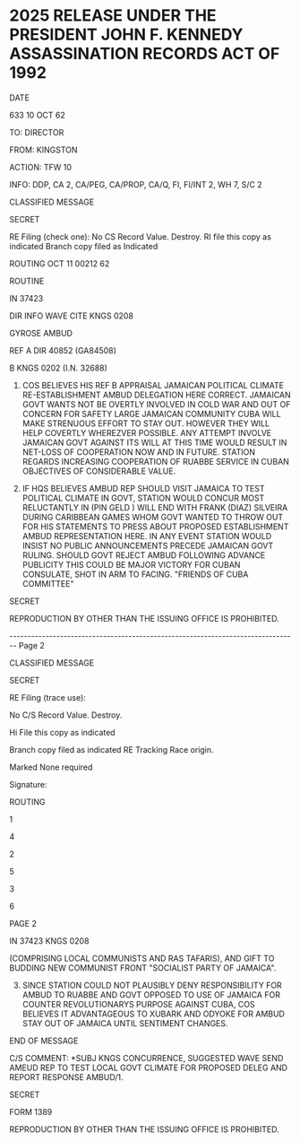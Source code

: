# 2025 RELEASE UNDER THE PRESIDENT JOHN F. KENNEDY ASSASSINATION RECORDS ACT OF 1992

DATE

633
10 OCT 62

TO: DIRECTOR

FROM: KINGSTON

ACTION: TFW 10

INFO: DDP, CA 2, CA/PEG, CA/PROP, CA/Q, FI, FI/INT 2,
WH 7, S/C 2

CLASSIFIED MESSAGE

SECRET

RE Filing (check one):
No CS Record Value. Destroy.
RI file this copy as indicated
Branch copy filed as Indicated

ROUTING
OCT 11 00212 62

ROUTINE

IN 37423

DIR INFO WAVE CITE KNGS 0208

GYROSE AMBUD

REF A DIR 40852 (GA84508)

B KNGS 0202 (I.N. 32688)

1. COS BELIEVES HIS REF B APPRAISAL JAMAICAN POLITICAL CLIMATE RE-ESTABLISHMENT AMBUD DELEGATION HERE CORRECT. JAMAICAN GOVT WANTS NOT BE OVERTLY INVOLVED IN COLD WAR AND OUT OF CONCERN FOR SAFETY LARGE JAMAICAN COMMUNITY CUBA WILL MAKE STRENUOUS EFFORT TO STAY OUT. HOWEVER THEY WILL HELP COVERTLY WHEREZVER POSSIBLE. ANY ATTEMPT INVOLVE JAMAICAN GOVT AGAINST ITS WILL AT THIS TIME WOULD RESULT IN NET-LOSS OF COOPERATION NOW AND IN FUTURE. STATION REGARDS INCREASING COOPERATION OF RUABBE SERVICE IN CUBAN OBJECTIVES OF CONSIDERABLE VALUE.

2. IF HQS BELIEVES AMBUD REP SHOULD VISIT JAMAICA TO TEST POLITICAL CLIMATE IN GOVT, STATION WOULD CONCUR MOST RELUCTANTLY IN (PIN GELD )
   WILL END WITH FRANK (DIAZ) SILVEIRA DURING CARIBBEAN GAMES WHOM GOVT WANTED TO THROW OUT FOR HIS STATEMENTS TO PRESS ABOUT PROPOSED ESTABLISHMENT AMBUD REPRESENTATION HERE. IN ANY EVENT STATION WOULD INSIST NO PUBLIC ANNOUNCEMENTS PRECEDE JAMAICAN GOVT RULING. SHOULD GOVT REJECT AMBUD FOLLOWING ADVANCE PUBLICITY THIS COULD BE MAJOR VICTORY FOR CUBAN CONSULATE, SHOT IN ARM TO FACING. "FRIENDS OF CUBA COMMITTEE"

SECRET

REPRODUCTION BY OTHER THAN THE ISSUING OFFICE IS PROHIBITED.


-------------------------------------------------------------------------------- Page 2

CLASSIFIED MESSAGE

SECRET

RE Filing (trace use):

No C/S Record Value. Destroy.

Hi File this copy as indicated

Branch copy filed as indicated
RE Tracking Race origin.

Marked None required

Signature:

ROUTING

1

4

2

5

3

6

PAGE 2

IN 37423 KNGS 0208

(COMPRISING LOCAL COMMUNISTS AND RAS TAFARIS), AND GIFT TO BUDDING NEW
COMMUNIST FRONT "SOCIALIST PARTY OF JAMAICA".

3. SINCE STATION COULD NOT PLAUSIBLY DENY RESPONSIBILITY FOR AMBUD
   TO RUABBE AND GOVT OPPOSED TO USE OF JAMAICA FOR COUNTER REVOLUTIONARYS
   PURPOSE AGAINST CUBA, COS BELIEVES IT ADVANTAGEOUS TO XUBARK AND ODYOKE
   FOR AMBUD STAY OUT OF JAMAICA UNTIL SENTIMENT CHANGES.

END OF MESSAGE

C/S COMMENT: *SUBJ KNGS CONCURRENCE, SUGGESTED WAVE SEND AMEUD REP TO TEST
LOCAL GOVT CLIMATE FOR PROPOSED DELEG AND REPORT RESPONSE AMBUD/1.

SECRET

FORM 1389

REPRODUCTION BY OTHER THAN THE ISSUING OFFICE IS PROHIBITED.
